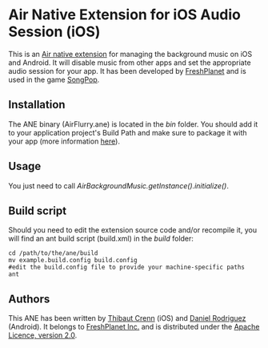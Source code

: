 Air Native Extension for iOS Audio Session (iOS)
======================================

This is an [Air native extension](http://www.adobe.com/devnet/air/native-extensions-for-air.html) for managing the background music on iOS and Android. It will disable music from other apps and set the appropriate audio session for your app. It has been developed by [FreshPlanet](http://freshplanet.com) and is used in the game [SongPop](http://songpop.fm).


Installation
---------

The ANE binary (AirFlurry.ane) is located in the *bin* folder. You should add it to your application project's Build Path and make sure to package it with your app (more information [here](http://help.adobe.com/en_US/air/build/WS597e5dadb9cc1e0253f7d2fc1311b491071-8000.html)).


Usage
---------

You just need to call *AirBackgroundMusic.getInstance().initialize()*.


Build script
---------

Should you need to edit the extension source code and/or recompile it, you will find an ant build script (build.xml) in the *build* folder:

    cd /path/to/the/ane/build
    mv example.build.config build.config
    #edit the build.config file to provide your machine-specific paths
    ant


Authors
------

This ANE has been written by [Thibaut Crenn](https://github.com/titi-us) (iOS) and [Daniel Rodriguez](https://github.com/dornad) (Android). It belongs to [FreshPlanet Inc.](http://freshplanet.com) and is distributed under the [Apache Licence, version 2.0](http://www.apache.org/licenses/LICENSE-2.0).
